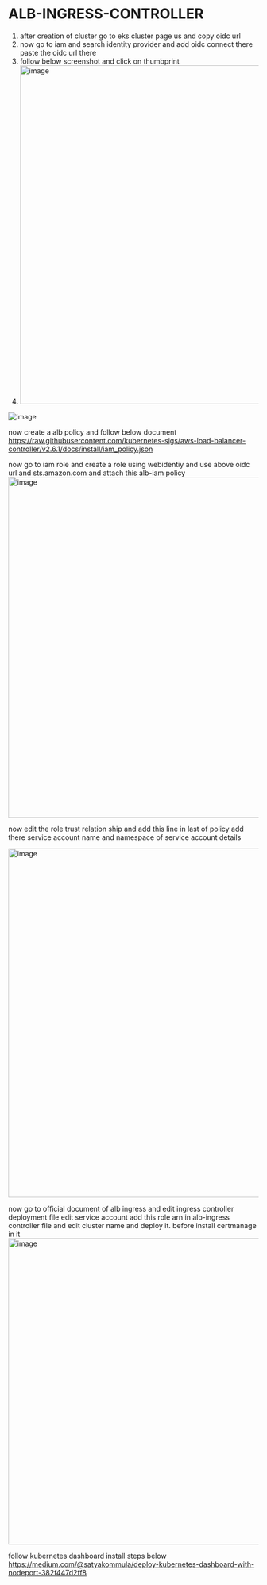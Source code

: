 # ALB-INGRESS-CONTROLLER

1. after creation of cluster go to eks cluster page us and copy oidc url
2. now go to iam and search identity provider and add oidc connect there paste the oidc url there
3. follow below screenshot and click on thumbprint
4. <img width="682" alt="image" src="https://github.com/harsha-209/ALB-INGRESS-CONTROLLER/assets/51083187/3f5f7af5-e6f5-4439-89ac-d0d14028c595">


![image](https://github.com/harsha-209/ALB-INGRESS-CONTROLLER/assets/51083187/124c59d9-6aa2-46dd-9c30-6fb5a8386139)

now create a alb policy and follow below document
https://raw.githubusercontent.com/kubernetes-sigs/aws-load-balancer-controller/v2.6.1/docs/install/iam_policy.json

now go to iam role and create a role using webidentiy and use above oidc url and sts.amazon.com and attach this alb-iam policy 
 <img width="686" alt="image" src="https://github.com/harsha-209/ALB-INGRESS-CONTROLLER/assets/51083187/92a7bb73-6f38-42d2-aebf-5724519dd57a">
 
now edit the role trust relation ship and add this line in last of policy add there service account name and namespace of service account details

<img width="703" alt="image" src="https://github.com/harsha-209/ALB-INGRESS-CONTROLLER/assets/51083187/8ae49842-ba89-4c46-9d1e-931715ce7822">

now go to official document of alb ingress and edit ingress controller deployment file edit service account add this role arn in alb-ingress controller file and edit cluster name and deploy it. before install certmanage in it
<img width="617" alt="image" src="https://github.com/harsha-209/ALB-INGRESS-CONTROLLER/assets/51083187/316bfdae-855b-437f-9791-10c0482814eb">


follow kubernetes dashboard install steps below
https://medium.com/@satyakommula/deploy-kubernetes-dashboard-with-nodeport-382f447d2ff8

